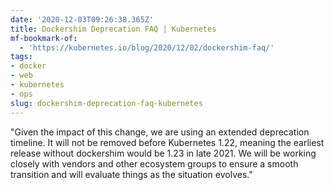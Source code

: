```yaml
---
date: '2020-12-03T09:26:38.365Z'
title: Dockershim Deprecation FAQ | Kubernetes
mf-bookmark-of:
  - 'https://kubernetes.io/blog/2020/12/02/dockershim-faq/'
tags:
- docker
- web
- kubernetes
- ops
slug: dockershim-deprecation-faq-kubernetes
---
```

&quot;Given the impact of this change, we are using an extended deprecation timeline. It will not be removed before Kubernetes 1.22, meaning the earliest release without dockershim would be 1.23 in late 2021. We will be working closely with vendors and other ecosystem groups to ensure a smooth transition and will evaluate things as the situation evolves.&quot;
